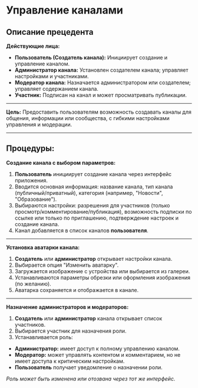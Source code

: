 # Управление каналами

## Описание прецедента

**Действующие лица:**
- **Пользователь (Создатель канала):** Инициирует создание и управление каналом.
- **Администратор канала:** Установлен создателем канала; управляет настройками и участниками.
- **Модератор канала:** Назначается администратором или создателем; управляет содержанием канала.
- **Участник:** Подписан на канал и может просматривать публикации.

---

**Цель:**
Предоставить пользователям возможность создавать каналы для общения, информации или сообщества, с гибкими настройками управления и модерации.

---

## Процедуры:

**Создание канала с выбором параметров:**
1. **Пользователь** инициирует создание канала через интерфейс приложения.
2. Вводится основная информация: название канала, тип канала (публичный/приватный), категория (например, "Новости", "Образование").
3. Выбираются настройки: разрешения для участников (только просмотр/комментирование/публикация), возможность подписки по ссылке или только по приглашению, подтверждение настроек и создание канала.
4. Канал добавляется в список каналов **пользователя**.

---

**Установка аватарки канала:**
1. **Создатель** или **администратор** открывает настройки канала.
2. Выбирается опция "Изменить аватарку".
3. Загружается изображение с устройства или выбирается из галереи.
4. Устанавливаются параметры обрезки или оформления изображения (по желанию).
5. Аватарка сохраняется и отображается в канале.

---

**Назначение администраторов и модераторов:**
1. **Создатель** или **администратор** канала открывает список участников.
2. Выбирается участник для назначения роли.
3. Устанавливается роль:
- **Администратор:** имеет доступ к полному управлению каналом.
- **Модератор:** может управлять контентом и комментарием, но не имеет доступа к критическим настройкам.
- **Пользователь** получает уведомление о назначении роли.

*Роль может быть изменена или отозвана через тот же интерфейс.*
